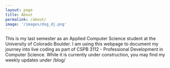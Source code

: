 ```yaml
---
layout: page
title: About
permalink: /about/
image: '/images/dog_dj.png'
---
```


This is my last semester as an Applied Computer Science student at the University of Colorado Boulder. I am using this webpage to document my journey into live coding as part of CSPB 3112 - Professional Development in Computer Science. While it is currently under construction, you may find my weekly updates under /blog/